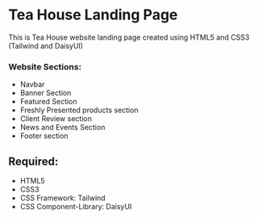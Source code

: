 # Tea House Landing Page

This is Tea House website landing page created using HTML5 and CSS3 (Tailwind and DaisyUI)

### Website Sections:

- Navbar
- Banner Section
- Featured Section
- Freshly Presented products section
- Client Review section
- News and Events Section
- Footer section

## Required:
- HTML5
- CSS3
- CSS Framework: Tailwind
- CSS Component-Library: DaisyUI

